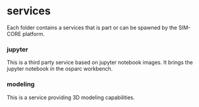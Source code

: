 # services

Each folder contains a services that is part or can be spawned by the SIM-CORE platform.

### jupyter

This is a third party service based on jupyter notebook images. It brings the jupyter notebook in the osparc workbench.

### modeling

This is a service providing 3D modeling capabilities.

